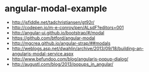 angular-modal-example
=====================

- http://jsfiddle.net/tadchristiansen/gt92r/
- http://codepen.io/m-e-conroy/pen/ALsdF?editors=001
- http://angular-ui.github.io/bootstrap/#/modal
- https://github.com/btford/angular-modal
- http://mgcrea.github.io/angular-strap/##modals
- http://weblogs.asp.net/dwahlin/archive/2013/09/18/building-an-angularjs-modal-service.aspx
- http://www.befundoo.com/blog/angularjs-popup-dialog/
- http://augustl.com/blog/2013/popups_in_angular/